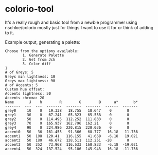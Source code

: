# colorio-tool
It's a really rough and basic tool from a newbie programmer using nschloe/colorio mostly just for things I want to use it for or think of adding to it.

Example output, generating a palette:
```
Choose from the options available:
        1. Generate Palette
        2. Get from Jch
        3. Color diff
1
# of Greys: 5
Greys min lightness: 10
Greys max lightness: 90
# of Accents: 5
Custom hue offset: 
Accents lightness: 50
Accents chroma: 20
Name       J    h        R        G        B      a*       b*
-------  ---  ---  -------  -------  -------  ------  -------
grey0     10    0   19.338   18.755   18.647    0       0
grey1     30    0   67.241   65.823   65.558    0       0
grey2     50    0  114.495  112.252  111.833    0       0
grey3     70    0  165.937  162.796  162.21     0       0
grey4     90    0  224.986  220.815  220.036    0       0
accent0   50   36  161.455   91.366   68.777   16.18   11.756
accent1   50  108  120.41   116.155   41.658   -6.18   19.021
accent2   50  180   46.672  128.511  112.251  -20       0
accent3   50  252   73.968  116.633  160.833   -6.18  -19.021
accent4   50  324  137.524   95.106  145.943   16.18  -11.756
```
